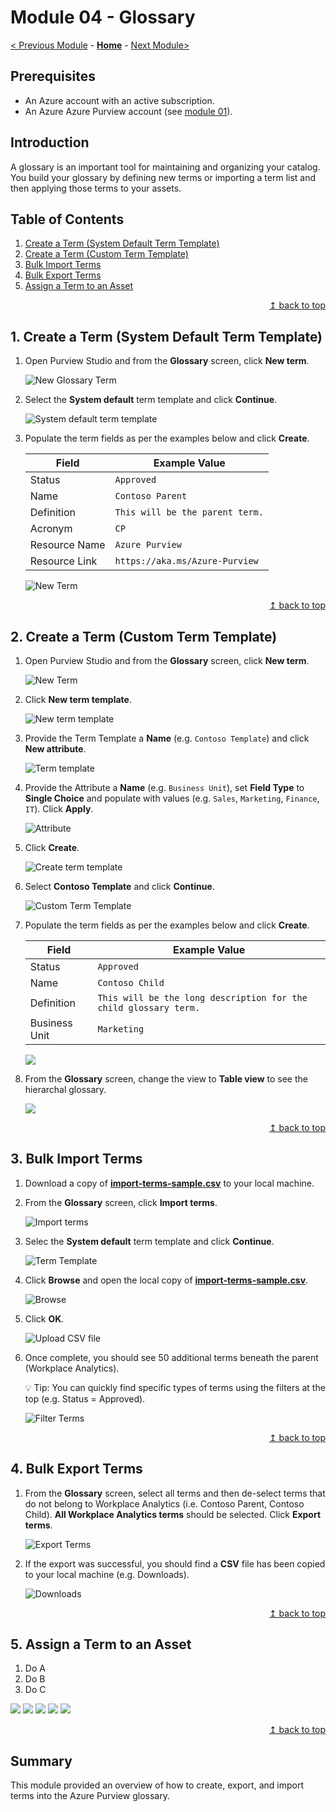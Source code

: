 # Module 04 - Glossary

[< Previous Module](../modules/module03.md) - **[Home](../README.md)** - [Next Module>](../modules/module05.md)

## Prerequisites

* An Azure account with an active subscription.
* An Azure Azure Purview account (see [module 01](../modules/module01.md)).

## Introduction

A glossary is an important tool for maintaining and organizing your catalog. You build your glossary by defining new terms or importing a term list and then applying those terms to your assets.

## Table of Contents

1. [Create a Term (System Default Term Template)](#1-create-a-term-system-default-term-template)
2. [Create a Term (Custom Term Template)](#2-create-a-term-custom-term-template)
3. [Bulk Import Terms](#3-bulk-import-terms)
4. [Bulk Export Terms](#4-bulk-export-terms)
5. [Assign a Term to an Asset](#5-assign-a-term-to-an-asset)

<div align="right"><a href="#module-04---glossary">↥ back to top</a></div>

## 1. Create a Term (System Default Term Template)

1. Open Purview Studio and from the **Glossary** screen, click **New term**.

    ![New Glossary Term](../images/module04/04-glossary-new.png)

2. Select the **System default** term template and click **Continue**.

    ![System default term template](../images/module04/04-term-default.png)

3. Populate the term fields as per the examples below and click **Create**.

    | Field  | Example Value |
    | --- | --- |
    | Status | `Approved` |
    | Name | `Contoso Parent` |
    | Definition | `This will be the parent term.` |
    | Acronym | `CP` |
    | Resource Name | `Azure Purview` |
    | Resource Link | `https://aka.ms/Azure-Purview` |

    ![New Term](../images/module04/04-term-create.png)

<div align="right"><a href="#module-04---glossary">↥ back to top</a></div>

## 2. Create a Term (Custom Term Template)

1. Open Purview Studio and from the **Glossary** screen, click **New term**.

    ![New Term](../images/module04/04-glossary-new2.png)

2. Click **New term template**.

    ![New term template](../images/module04/04-template-new.png)

3. Provide the Term Template a **Name** (e.g. `Contoso Template`) and click **New attribute**.

    ![Term template](../images/module04/04-attribute-new.png)

4. Provide the Attribute a **Name** (e.g. `Business Unit`), set **Field Type** to **Single Choice** and populate with values (e.g. `Sales`, `Marketing`, `Finance`, `IT`). Click **Apply**.

    ![Attribute](../images/module04/04-attribute-properties.png)

5. Click **Create**.

    ![Create term template](../images/module04/04-template-create.png)

6. Select **Contoso Template** and click **Continue**.
    
    ![Custom Term Template](../images/module04/04-term-custom.png)

9. Populate the term fields as per the examples below and click **Create**.

    | Field  | Example Value |
    | --- | --- |
    | Status | `Approved` |
    | Name | `Contoso Child` |
    | Definition | `This will be the long description for the child glossary term.` |
    | Business Unit | `Marketing` |

    ![](../images/module04/04-term-create2.png)

10. From the **Glossary** screen, change the view to **Table view** to see the hierarchal glossary.

    ![](../images/module04/04-glossary-table.png)


<div align="right"><a href="#module-04---glossary">↥ back to top</a></div>

## 3. Bulk Import Terms

1. Download a copy of **[import-terms-sample.csv](https://github.com/tayganr/purviewlab/raw/main/assets/import-terms-sample.csv)** to your local machine.

2. From the **Glossary** screen, click **Import terms**.

    ![Import terms](../images/module04/04-glossary-import.png)

3. Selec the **System default** term template and click **Continue**.

    ![Term Template](../images/module04/04-import-default.png)

4. Click **Browse** and open the local copy of **[import-terms-sample.csv](https://github.com/tayganr/purviewlab/raw/main/assets/import-terms-sample.csv)**.

    ![Browse](../images/module04/04-import-browse.png)

5. Click **OK**.

    ![Upload CSV file](../images/module04/04-import-ok.png)

6. Once complete, you should see 50 additional terms beneath the parent (Workplace Analytics).

    :bulb: Tip: You can quickly find specific types of terms using the filters at the top (e.g. Status = Approved).

    ![Filter Terms](../images/module04/04-glossary-filter.png)

<div align="right"><a href="#module-04---glossary">↥ back to top</a></div>

## 4. Bulk Export Terms

1. From the **Glossary** screen, select all terms and then de-select terms that do not belong to Workplace Analytics (i.e. Contoso Parent, Contoso Child). **All Workplace Analytics terms** should be selected. Click **Export terms**.

    ![Export Terms](../images/module04/04-glossary-export.png)

2. If the export was successful, you should find a **CSV** file has been copied to your local machine (e.g. Downloads).

    ![Downloads](../images/module04/04-export-downloads.png)

<div align="right"><a href="#module-04---glossary">↥ back to top</a></div>

## 5. Assign a Term to an Asset

1. Do A
2. Do B
3. Do C

![](../images/module04/04-search-wildcard.png)
![](../images/module04/04-asset-edit.png)
![](../images/module04/04-asset-term.png)
![](../images/module04/04-term-assets.png)
![](../images/module04/04-term-assigned.png)

<div align="right"><a href="#module-04---glossary">↥ back to top</a></div>

## Summary

This module provided an overview of how to create, export, and import terms into the Azure Purview glossary.

